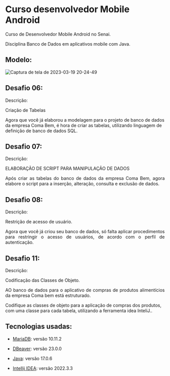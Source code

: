 # Curso desenvolvedor Mobile Android

<p align="justify">
    Curso de Desenvolvedor Mobile Android no Senai.     
</p>
<p align="justify"> Disciplina Banco de Dados em aplicativos mobile com Java. </p>

## Modelo:

![Captura de tela de 2023-03-19 20-24-49](https://user-images.githubusercontent.com/21234981/226217308-7ad15c3e-1988-421f-9e17-d736423b2421.png)


## Desafio 06:
<p align="justify">Descrição:</p>
<p align="justify"> Criação de Tabelas
 
Agora que você já elaborou a modelagem para o projeto de banco de dados da empresa Coma Bem, é hora de criar as tabelas, utilizando linguagem de definição de banco de dados SQL. 
</p>


## Desafio 07:
<p align="justify">Descrição:</p>
<p align="justify">ELABORAÇÃO DE SCRIPT PARA MANIPULAÇÃO DE DADOS </p>
<p align="justify"> Após criar as tabelas do banco de dados da empresa Coma Bem, agora elabore o script para a inserção, alteração, consulta e exclusão de dados. </p>

## Desafio 08:
<p align="justify">Descrição:</p>
<p align="justify">Restrição de acesso de usuário. </p>
<p align="justify"> Agora que você já criou seu banco de dados, só falta aplicar procedimentos para restringir o acesso de usuários, de acordo com o perfil de autenticação. </p>

## Desafio 11:
<p align="justify">Descrição:</p>
<p align="justify">Codificação das Classes de Objeto. </p>
<p align="justify"> AO banco de dados para o aplicativo de compras de produtos alimentícios da empresa Coma bem está estruturado.
 
Codifique as classes de objeto para a aplicação de compras dos produtos, com uma classe para cada tabela, utilizando a ferramenta idea InteliJ.. </p>


## Tecnologias usadas:

- [MariaDB](https://mariadb.org/download/?t=mariadb&p=mariadb&r=10.11.2&os=Linux&cpu=x86_64&pkg=tar_gz&i=systemd&m=fder): versão 10.11.2

- [DBeaver](https://dbeaver.io/): versão 23.0.0

- [Java](https://www.oracle.com/java/technologies/downloads/#java17): versão 17.0.6
- [Intellij IDEA](https://www.jetbrains.com/pt-br/idea/download/#section=linux): versão 2022.3.3